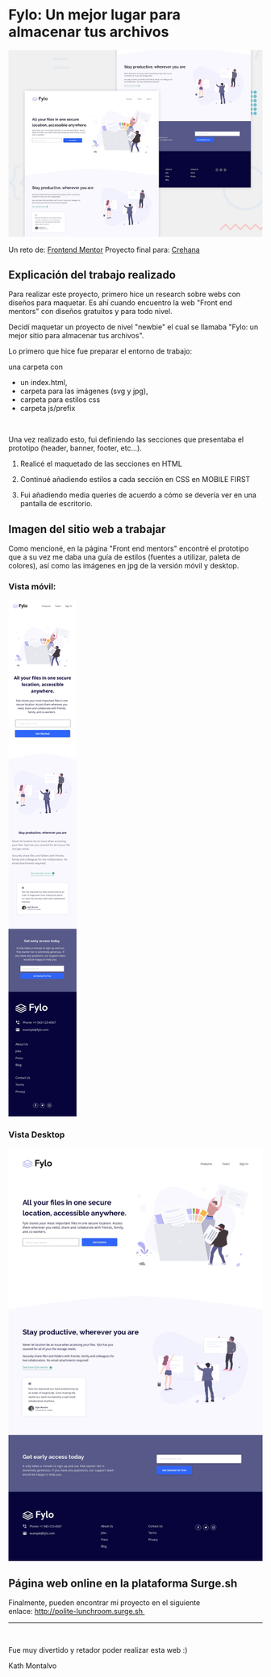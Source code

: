 # Fylo: Un mejor lugar para almacenar tus archivos

![Proyecto a presentar](./design/desktop-preview.jpg)

Un reto de: [Frontend Mentor](https://www.frontendmentor.io) 
Proyecto final para: [Crehana](https://www.crehana.com) 


## Explicación del trabajo realizado

Para realizar este proyecto, primero hice un research sobre webs con diseños para maquetar. Es ahí cuando encuentro la web "Front end mentors" con diseños gratuitos y para todo nivel.

Decidí maquetar un proyecto de nivel "newbie" el cual se llamaba "Fylo: un mejor sitio para almacenar tus archivos".

Lo primero que hice fue preparar el entorno de trabajo:

una carpeta con

- un index.html,
- carpeta para las imágenes (svg y jpg),
- carpeta para estilos css
- carpeta js/prefix 

 

Una vez realizado esto, fui definiendo las secciones que presentaba el prototipo (header, banner, footer, etc...).

1. Realicé el maquetado de las secciones en HTML

2. Continué añadiendo estilos a cada sección en CSS en MOBILE FIRST

3. Fui añadiendo media queries de acuerdo a cómo se devería ver en una pantalla de escritorio.


## Imagen del sitio web a trabajar

Como mencioné, en la página "Front end mentors" encontré el prototipo que a su vez me daba una guía de estilos (fuentes a utilizar, paleta de colores), así como las imágenes en jpg de la versión móvil y desktop.

### Vista móvil:
![Vista móvil](./design/mobile-design.jpg)

### Vista Desktop
![Vista desktop](./design/desktop-design.jpg)



## Página web online en la plataforma Surge.sh

Finalmente, pueden encontrar mi proyecto en el siguiente enlace: http://polite-lunchroom.surge.sh 

-----------

 

Fue muy divertido y retador poder realizar esta web :)

Kath Montalvo